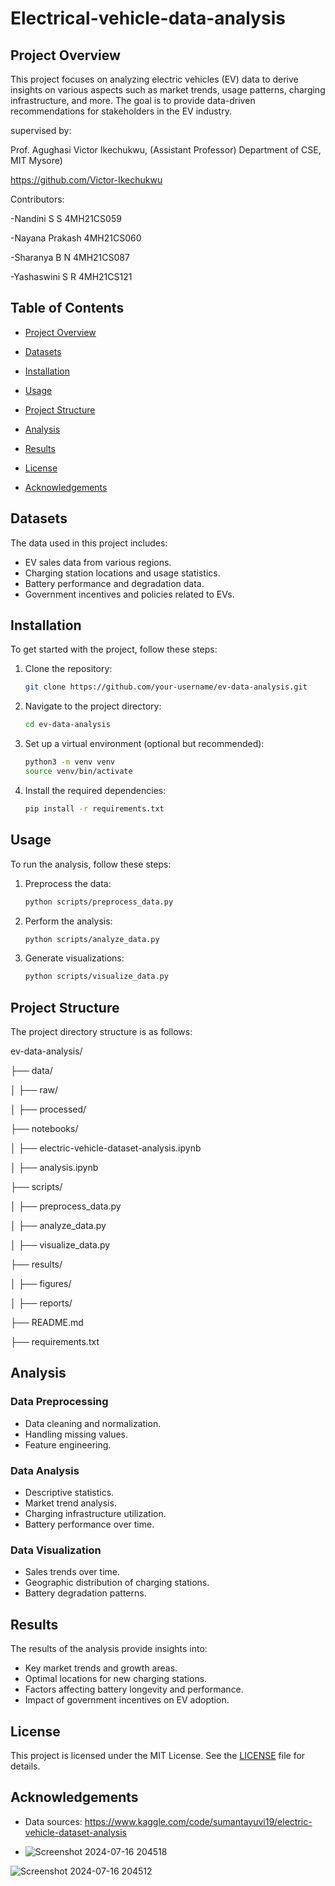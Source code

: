 # Electrical-vehicle-data-analysis

## Project Overview

This project focuses on analyzing electric vehicles (EV) data to derive insights on various aspects such as market trends, usage patterns, charging infrastructure, and more. The goal is to provide data-driven recommendations for stakeholders in the EV industry.

supervised by:

Prof. Agughasi Victor Ikechukwu, (Assistant Professor) Department of CSE, MIT Mysore)

https://github.com/Victor-Ikechukwu

Contributors:

-Nandini S S     4MH21CS059

-Nayana Prakash  4MH21CS060

-Sharanya B N    4MH21CS087

-Yashaswini S R  4MH21CS121

## Table of Contents

- [Project Overview](#project-overview)
- [Datasets](#datasets)
- [Installation](#installation)
- [Usage](#usage)
- [Project Structure](#project-structure)
- [Analysis](#analysis)
- [Results](#results)
  
- [License](#license)
- [Acknowledgements](#acknowledgements)

## Datasets

The data used in this project includes:
- EV sales data from various regions.
- Charging station locations and usage statistics.
- Battery performance and degradation data.
- Government incentives and policies related to EVs.

## Installation

To get started with the project, follow these steps:

1. Clone the repository:
    ```sh
    git clone https://github.com/your-username/ev-data-analysis.git
    ```

2. Navigate to the project directory:
    ```sh
    cd ev-data-analysis
    ```

3. Set up a virtual environment (optional but recommended):
    ```sh
    python3 -m venv venv
    source venv/bin/activate
    ```

4. Install the required dependencies:
    ```sh
    pip install -r requirements.txt
    ```

## Usage

To run the analysis, follow these steps:

1. Preprocess the data:
    ```sh
    python scripts/preprocess_data.py
    ```

2. Perform the analysis:
    ```sh
    python scripts/analyze_data.py
    ```

3. Generate visualizations:
    ```sh
    python scripts/visualize_data.py
    ```

## Project Structure

The project directory structure is as follows:

ev-data-analysis/

├── data/

│ ├── raw/

│ ├── processed/

├── notebooks/

│ ├── electric-vehicle-dataset-analysis.ipynb

│ ├── analysis.ipynb

├── scripts/

│ ├── preprocess_data.py

│ ├── analyze_data.py

│ ├── visualize_data.py

├── results/

│ ├── figures/

│ ├── reports/

├── README.md

├── requirements.txt

## Analysis

### Data Preprocessing
- Data cleaning and normalization.
- Handling missing values.
- Feature engineering.

### Data Analysis
- Descriptive statistics.
- Market trend analysis.
- Charging infrastructure utilization.
- Battery performance over time.

### Data Visualization
- Sales trends over time.
- Geographic distribution of charging stations.
- Battery degradation patterns.

## Results

The results of the analysis provide insights into:
- Key market trends and growth areas.
- Optimal locations for new charging stations.
- Factors affecting battery longevity and performance.
- Impact of government incentives on EV adoption.



## License

This project is licensed under the MIT License. See the [LICENSE](LICENSE) file for details.

## Acknowledgements

- Data sources: https://www.kaggle.com/code/sumantayuvi19/electric-vehicle-dataset-analysis

  
- ![Screenshot 2024-07-16 204518](https://github.com/user-attachments/assets/7dc4bb64-66a7-440f-aa20-6dd4315e1680)

  
![Screenshot 2024-07-16 204512](https://github.com/user-attachments/assets/7647a951-95b7-4e61-84f5-11addbd31b92)




